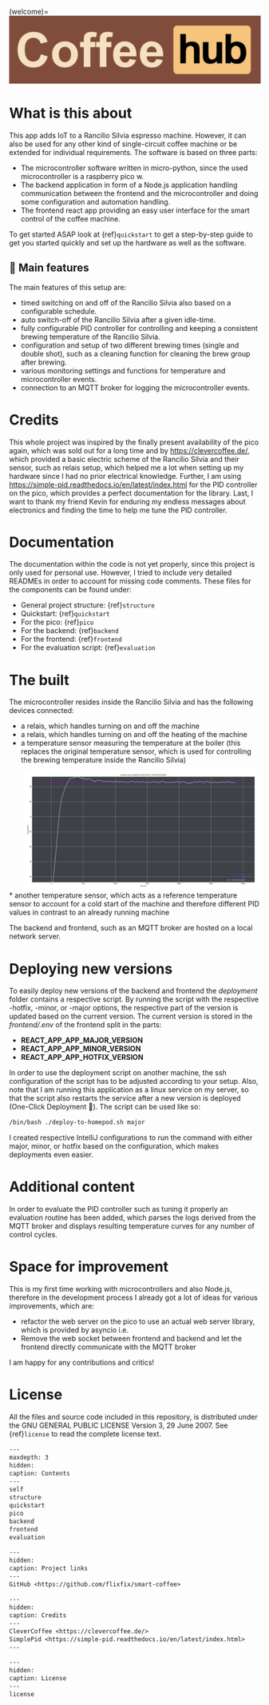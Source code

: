 (welcome)=
![logo_coffee_hub.png](logo_coffee_hub.png)

# What is this about
This app adds IoT to a Rancilio Silvia espresso machine. However, it can also be used for any other kind of single-circuit coffee machine or be extended for individual requirements. The software is based on three parts:

* The microcontroller software written in micro-python, since the used microcontroller is a raspberry pico w.
* The backend application in form of a Node.js application handling communication between the frontend and the microcontroller and doing some configuration and automation handling. 
* The frontend react app providing an easy user interface for the smart control of the coffee machine.

To get started ASAP look at {ref}`quickstart` to get a step-by-step guide to get you started quickly and set up the hardware as well as the software.

## 🍬 Main features
The main features of this setup are:
* timed switching on and off of the Rancilio Silvia also based on a configurable schedule.
* auto switch-off of the Rancilio Silvia after a given idle-time.
* fully configurable PID controller for controlling and keeping a consistent brewing temperature of the Rancilio Silvia.
* configuration and setup of two different brewing times (single and double shot), such as a cleaning function for cleaning the brew group after brewing.
* various monitoring settings and functions for temperature and microcontroller events.
* connection to an MQTT broker for logging the microcontroller events.

# Credits
This whole project was inspired by the finally present availability of the pico again, which was sold out for a long time and by https://clevercoffee.de/, which provided a basic electric scheme of the Rancilio Silvia and their sensor, such as relais setup, which helped me a lot when setting up my hardware since I had no prior electrical knowledge. Further, I am using https://simple-pid.readthedocs.io/en/latest/index.html for the PID controller on the pico, which provides a perfect documentation for the library. Last, I want to thank my friend Kevin for enduring my endless messages about electronics and finding the time to help me tune the PID controller.

# Documentation
The documentation within the code is not yet properly, since this project is only used for personal use. However, I tried to include very detailed READMEs in order to account for missing code comments. These files for the components can be found under:
* General project structure: {ref}`structure`
* Quickstart: {ref}`quickstart`
* For the pico: {ref}`pico`
* For the backend: {ref}`backend`
* For the frontend: {ref}`frontend`
* For the evaluation script: {ref}`evaluation`


# The built
The microcontroller resides inside the Rancilio Silvia and has the following devices connected:

* a relais, which handles turning on and off the machine
* a relais, which handles turning on and off the heating of the machine
* a temperature sensor measuring the temperature at the boiler (this replaces the original temperature sensor, which is used for controlling the brewing temperature inside the Rancilio Silvia)
<div style='padding-left: 30px'>
<img src='./example.png'/>
</div>
* another temperature sensor, which acts as a reference temperature sensor to account for a cold start of the machine and therefore different PID values in contrast to an already running machine

The backend and frontend, such as an MQTT broker are hosted on a local network server.

# Deploying new versions
To easily deploy new versions of the backend and frontend the _deployment_ folder contains a respective script. By running the script with the respective -hotfix, -minor, or -major options, the respective part of the version is updated based on the current version. The current version is stored in the _frontend/.env_ of the frontend split in the parts:
* **REACT_APP_APP_MAJOR_VERSION**
* **REACT_APP_APP_MINOR_VERSION**
* **REACT_APP_APP_HOTFIX_VERSION**

In order to use the deployment script on another machine, the ssh configuration of the script has to be adjusted according to your setup. Also, note that I am running this application as a linux service on my server, so that the script also restarts the service after a new version is deployed (One-Click Deployment 🤩). The script can be used like so:

```sh
/bin/bash ./deploy-to-homepod.sh major
```
I created respective IntelliJ configurations to run the command with either major, minor, or hotfix based on the configuration, which makes deployments even easier.

# Additional content

In order to evaluate the PID controller such as tuning it properly an evaluation routine has been added, which parses the logs derived from the MQTT broker and displays resulting temperature curves for any number of control cycles.

# Space for improvement
This is my first time working with microcontrollers and also Node.js, therefore in the development process I already got a lot of ideas for various improvements, which are:
* refactor the web server on the pico to use an actual web server library, which is provided by asyncio i.e.
* Remove the web socket between frontend and backend and let the frontend directly communicate with the MQTT broker

I am happy for any contributions and critics!

# License
All the files and source code included in this repository, is distributed under the GNU GENERAL PUBLIC LICENSE
Version 3, 29 June 2007. See {ref}`license` to read the complete license text.


```{toctree}
---
maxdepth: 3
hidden:
caption: Contents
---
self
structure
quickstart
pico
backend
frontend
evaluation
```

```{toctree}
---
hidden:
caption: Project links
---
GitHub <https://github.com/flixfix/smart-coffee>
```

```{toctree}
---
hidden:
caption: Credits
---
CleverCoffee <https://clevercoffee.de/>
SimplePid <https://simple-pid.readthedocs.io/en/latest/index.html>
---
```

```{toctree}
---
hidden:
caption: License
---
license
```
